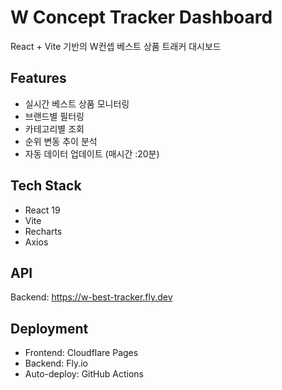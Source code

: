 # W Concept Tracker Dashboard

React + Vite 기반의 W컨셉 베스트 상품 트래커 대시보드

## Features
- 실시간 베스트 상품 모니터링
- 브랜드별 필터링
- 카테고리별 조회
- 순위 변동 추이 분석
- 자동 데이터 업데이트 (매시간 :20분)

## Tech Stack
- React 19
- Vite
- Recharts
- Axios

## API
Backend: https://w-best-tracker.fly.dev

## Deployment
- Frontend: Cloudflare Pages
- Backend: Fly.io
- Auto-deploy: GitHub Actions

